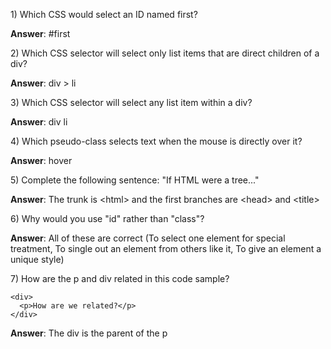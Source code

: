 1\) Which CSS would select an ID named first?

**Answer**: \#first

2\) Which CSS selector will select only list items that are direct children of a div?

**Answer**: div &gt; li

3\) Which CSS selector will select any list item within a div?

**Answer**: div li

4\) Which pseudo-class selects text when the mouse is directly over it?

**Answer**: hover

5\) Complete the following sentence: "If HTML were a tree..."

**Answer**: The trunk is &lt;html&gt; and the first branches are &lt;head&gt; and &lt;title&gt;

6\) Why would you use "id" rather than "class"?

**Answer**: All of these are correct \(To select one element for special treatment, To single out an element from others like it, To give an element a unique style\)

7\) How are the p and div related in this code sample?

```
<div>
  <p>How are we related?</p>
</div>
```

**Answer**: The div is the parent of the p

